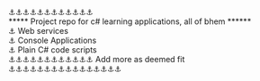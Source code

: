 ⚓⚓⚓⚓⚓⚓⚓⚓⚓⚓⚓⚓<br>
***** Project repo for c# learning applications, all of bhem  ******<br>
⚓ Web services <br>
⚓ Console Applications <br>
⚓ Plain C# code scripts <br>
⚓⚓⚓⚓⚓⚓⚓⚓⚓⚓⚓⚓ Add more as deemed fit ⚓⚓⚓⚓⚓⚓⚓⚓⚓⚓⚓⚓⚓⚓⚓⚓
